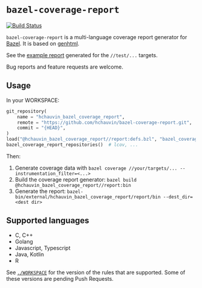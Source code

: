 # `bazel-coverage-report`

[![Build Status](https://travis-ci.org/hchauvin/bazel-coverage-report.svg?branch=master)](https://travis-ci.org/hchauvin/bazel-coverage-report)

`bazel-coverage-report` is a multi-language coverage report generator for
[Bazel](https://bazel.build).  It is based on [genhtml](https://github.com/linux-test-project/lcov.git).

See the [example report](https://hchauvin.github.io/bazel-coverage-report/index.html) generated
for the `//test/...` targets.

Bug reports and feature requests are welcome.

## Usage

In your WORKSPACE:
```python
git_repository(
    name = "hchauvin_bazel_coverage_report",
    remote = "https://github.com/hchauvin/bazel-coverage-report.git",
    commit = "{HEAD}",
)
load("@hchauvin_bazel_coverage_report//report:defs.bzl", "bazel_coverage_report_repositories")
bazel_coverage_report_repositories()  # lcov, ...
```

Then:

1. Generate coverage data with `bazel coverage //your/targets/... --instrumentation_filter=<...>`
2. Build the coverage report generator: `bazel build @hchauvin_bazel_coverage_report//report:bin`
3. Generate the report: `bazel-bin/external/hchauvin_bazel_coverage_report/report/bin --dest_dir=<dest dir>`

## Supported languages

- C, C++
- Golang
- Javascript, Typescript
- Java, Kotlin
- R

See [`./WORKSPACE`](./WORKSPACE) for the version of the rules that are supported.  Some of
these versions are pending Push Requests.
